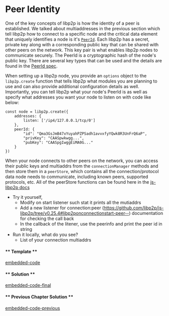 Peer Identity
=============

One of the key concepts of libp2p is how the identity of a peer is established.  We talked about multiaddresses in the previous section which tell libp2p how to connect to a specific node and the critical data element that uniquely identifies a node is it's [`PeerId`](https://docs.libp2p.io/concepts/peer-id/).  Each libp2p has a secret, private key along with a corresponding public key that can be shared with other peers on the network.  This key pair is what enables libp2p nodes to communicate securely. The PeerId is a cryptographic hash of the node's public key.  There are several key types that can be used and the details are found in the [PeerId spec](https://github.com/libp2p/specs/blob/master/peer-ids/peer-ids.md).

When setting up a libp2p node, you provide an `options` object to the `libp2p.create` function that tells libp2p what modules you are planning to use and can also provide additional configuration details as well.  Importantly, you can tell libp2p what your node's PeerId is as well as specify what addresses you want your node to listen on with code like below:
```
const node = libp2p.create({
    addresses: {
        listen: ['/ip4/127.0.0.1/tcp/0']
    },
    peerId: {
        "id": "Qma3GsJmB47xYuyahPZPSadh1avvxfyYQwk8R3UnFrQ6aP",
        "privKey": "CAASpwkwgg...",
        "pubKey": "CAASpgIwggEiMA0G..."
    }   
})
```

When your node connects to other peers on the network, you can access their public keys and multiaddrs from the `connectionManager` methods and then store them in a `peerStore`, which contains all the connection/protocol data node needs to communicate, including known peers, supported protocols, etc.  All of the peerStore functions can be found here in the [js-libp2p docs](https://github.com/libp2p/js-libp2p/blob/master/doc/API.md#peerstoreaddressbookadd)

* Try it yourself, 
    - Modify on start listener such stat it prints all the mutiaddrs
    - Add a new listener for connection:peer (https://github.com/libp2p/js-libp2p/tree/v0.25.4#libp2ponconnectionstart-peer--) documentation for checking the call back
    - In the callback of the litener, use the peerinfo and print the peer id in string 
* Run it locally, what do you see?
    - List of your connection multiaddrs

<!-- tabs:start -->

#### ** Template **

[embedded-code](../assets/2/2.1-template-code.js ':include :type=code embed-template')

#### ** Solution **

[embedded-code-final](../assets/2/2.1-finished-code.js ':include :type=code embed-final')

#### ** Previous Chapter Solution **

[embedded-code-previous](../assets/2/2.0-finished-code.js ':include :type=code embed-previous')

<!-- tabs:end -->

